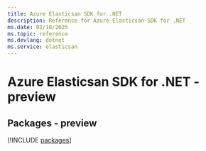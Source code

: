 ```yaml
---
title: Azure Elasticsan SDK for .NET
description: Reference for Azure Elasticsan SDK for .NET
ms.date: 02/18/2025
ms.topic: reference
ms.devlang: dotnet
ms.service: elasticsan
---
```

# Azure Elasticsan SDK for .NET - preview
## Packages - preview
[!INCLUDE [packages](elasticsan-index.md)]